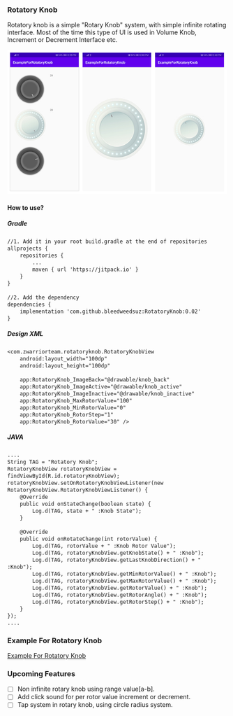 ### Rotatory Knob
Rotatory knob is a simple "Rotary Knob" system, with simple infinite rotating interface. Most of the time this type of UI is used in Volume Knob, Increment or Decrement Interface etc.

![Tests Screenshot](https://github.com/bleedweedsuz/RotatoryKnob/blob/master/Screenshot/screenshot.jpg)

#### How to use?
##### Gradle
```
//1. Add it in your root build.gradle at the end of repositories
allprojects {
    repositories {
        ...
        maven { url 'https://jitpack.io' }
    }
}

//2. Add the dependency
dependencies {
    implementation 'com.github.bleedweedsuz:RotatoryKnob:0.02'
}
```

##### Design XML
```
<com.zwarriorteam.rotatoryknob.RotatoryKnobView
    android:layout_width="100dp"
    android:layout_height="100dp"

    app:RotatoryKnob_ImageBack="@drawable/knob_back"
    app:RotatoryKnob_ImageActive="@drawable/knob_active"
    app:RotatoryKnob_ImageInactive="@drawable/knob_inactive"
    app:RotatoryKnob_MaxRotorValue="100"
    app:RotatoryKnob_MinRotorValue="0"
    app:RotatoryKnob_RotorStep="1"
    app:RotatoryKnob_RotorValue="30" />
```

##### JAVA
```
....
String TAG = "Rotatory Knob";
RotatoryKnobView rotatoryKnobView = findViewById(R.id.rotatoryKnobView);
rotatoryKnobView.setOnRotatoryKnobViewListener(new RotatoryKnobView.RotatoryKnobViewListener() {
    @Override
    public void onStateChange(boolean state) {
        Log.d(TAG, state + " :Knob State");
    }

    @Override
    public void onRotateChange(int rotorValue) {
        Log.d(TAG, rotorValue + " :Knob Rotor Value");
        Log.d(TAG, rotatoryKnobView.getKnobState() + " :Knob");
        Log.d(TAG, rotatoryKnobView.getLastKnobDirection() + " :Knob");
        Log.d(TAG, rotatoryKnobView.getMinRotorValue() + " :Knob");
        Log.d(TAG, rotatoryKnobView.getMaxRotorValue() + " :Knob");
        Log.d(TAG, rotatoryKnobView.getRotorValue() + " :Knob");
        Log.d(TAG, rotatoryKnobView.getRotorAngle() + " :Knob");
        Log.d(TAG, rotatoryKnobView.getRotorStep() + " :Knob");
    }
});
....
```

### Example For Rotatory Knob
[Example For Rotatory Knob](https://github.com/bleedweedsuz/RotatoryKnobExample)

### Upcoming Features
- [ ] Non infinite rotary knob using range value[a-b].
- [ ] Add click sound for per rotor value increment or decrement.
- [ ] Tap system in rotary knob, using circle radius system.